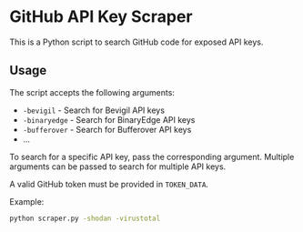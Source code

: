 # GitHub API Key Scraper

This is a Python script to search GitHub code for exposed API keys.

## Usage

The script accepts the following arguments:

- `-bevigil` - Search for Bevigil API keys  
- `-binaryedge` - Search for BinaryEdge API keys
- `-bufferover` - Search for Bufferover API keys
- ...

To search for a specific API key, pass the corresponding argument. Multiple arguments can be passed to search for multiple API keys.

A valid GitHub token must be provided in `TOKEN_DATA`. 

Example:

```bash
python scraper.py -shodan -virustotal

